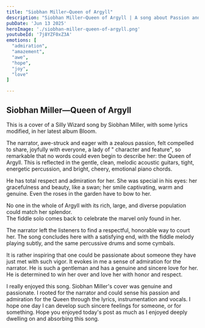 ```yaml
---
title: "Siobhan Miller—Queen of Argyll"
description: "Siobhan Miller—Queen of Argyll | A song about Passion and Love"
pubDate: 'Jun 13 2025'
heroImage: './siobhan-miller-queen-of-argyll.png'
youtubeId: '7j8YZF0xZ3A'
emotions: [
  "admiration",
  "amazement",
  "awe",
  "hope",
  "joy",
  "love"
]

---
```


## Siobhan Miller—Queen of Argyll

This is a cover of a Silly Wizard song by Siobhan Miller, with some lyrics modified, in her latest
album Bloom.

The narrator, awe-struck and eager with a zealous passion, felt compelled to share, joyfully with everyone, a lady of "
character and feature", so remarkable that no words could even begin to describe her: the Queen of Argyll. This is
reflected in the gentle, clean, melodic acoustic guitars, tight, energetic percussion, and bright, cheery, emotional
piano chords.

He has total respect and admiration for her. She was special in his eyes: her gracefulness and beauty, like a swan; her
smile captivating, warm and
genuine. Even the roses in the garden have to bow to her.

No one in the whole of Argyll with its rich, large, and diverse population could match her splendor.  
The fiddle solo comes back to celebrate the marvel only found in her.

The narrator left the listeners to find a respectful, honorable way to court her. The song concludes here with a
satisfying end, with the fiddle melody playing subtly,
and the same percussive drums and some cymbals.

It is rather inspiring that one could be passionate about someone they have just met with such vigor. It evokes in me a
sense of admiration for the narrator. He is such a gentleman and has a genuine and sincere love for her. He is
determined to win her over and love her with honor and respect.

I really enjoyed this song. Siobhan Miller's cover was genuine and passionate. I rooted for the narrator and could
sense his passion and admiration for the Queen through the lyrics, instrumentation and vocals. I hope one day I can
develop such sincere feelings for someone, or for something. Hope you enjoyed today's post as much as
I enjoyed deeply dwelling on and absorbing this song.

